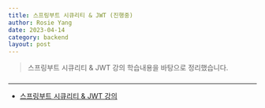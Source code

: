 ```yaml
---
title: 스프링부트 시큐리티 & JWT (진행중)
author: Rosie Yang
date: 2023-04-14
category: backend
layout: post
---
```


> 스프링부트 시큐리티 & JWT 강의 학습내용을 바탕으로 정리했습니다.

### 

****
+ [스프링부트 시큐리티 & JWT 강의](https://www.inflearn.com/course/%EC%8A%A4%ED%94%84%EB%A7%81%EB%B6%80%ED%8A%B8-%EC%8B%9C%ED%81%90%EB%A6%AC%ED%8B%B0/dashboard) 

<div style="padding:3px; margin:200px 0;"></div>   




